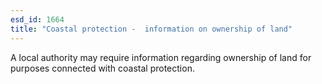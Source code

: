 ```yaml
---
esd_id: 1664
title: "Coastal protection -  information on ownership of land"
---
```


A local authority may require information regarding ownership of land for purposes connected with coastal protection. 

